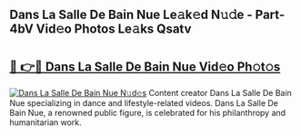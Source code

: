 ## Dans La Salle De Bain Nue Le𝚊k𝚎d N𝚞𝚍e - Part-4bV Vid𝚎o Photos Le𝚊ks Qsatv

# <h2><a href="http://fb3xiv.evod.top/?m=Dans+La+Salle+De+Bain+Nue">🔗 👉🔴 Dans La Salle De Bain Nue Vid𝚎o Ph𝚘t𝚘s</a></h2>

[![Dans La Salle De Bain Nue N𝚞d𝚎s](https://i.imgur.com/8V9OHl7.gif)](http://fb3xiv.evod.top/?m=Dans+La+Salle+De+Bain+Nue)
Content creator Dans La Salle De Bain Nue specializing in dance and lifestyle-related videos. Dans La Salle De Bain Nue, a renowned public figure, is celebrated for his philanthropy and humanitarian work. 
